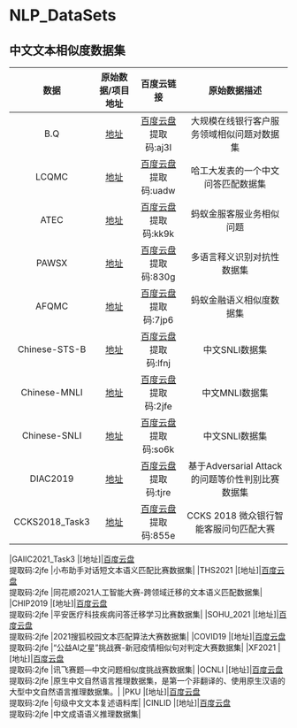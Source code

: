 # NLP_DataSets
## 中文文本相似度数据集
| 数据 |  原始数据/项目地址 | 百度云链接|	原始数据描述|
| :-----: | :-------: | :-------: | :-----: |
|B.Q|[地址](http://icrc.hitsz.edu.cn/info/1037/1162.htm)|[百度云盘](https://pan.baidu.com/s/1okb0M-nqj-PS8JtBXlFqJg)<br> 提取码:aj3l|大规模在线银行客户服务领域相似问题对数据集|
|LCQMC	|[地址](https://aclanthology.org/C18-1166.pdf) |[百度云盘](https://pan.baidu.com/s/1MR0mifvJ9BxxSkfbgHg-4w)<br> 提取码:uadw|哈工大发表的一个中文问答匹配数据集|
|ATEC |[地址](https://github.com/IceFlameWorm/NLP_Datasets/tree/master/ATEC) |[百度云盘](https://pan.baidu.com/s/1j8l1a6tfa0Qa3TZPcUrHWg)<br> 提取码:kk9k|蚂蚁金服客服业务相似问题|
|PAWSX	|[地址](https://github.com/google-research-datasets/paws) |[百度云盘](https://pan.baidu.com/s/1NynqV_nH3PYVFVDFKkTDhA)<br> 提取码:830g|多语言释义识别对抗性数据集|
|AFQMC	|[地址](https://tianchi.aliyun.com/dataset/dataDetail?dataId=106411) |[百度云盘](https://pan.baidu.com/s/19e_cbwM5J62I2BOuJKuwAA)<br>提取码:7jp6	|蚂蚁金融语义相似度数据集
|Chinese-STS-B	|[地址](https://github.com/pluto-junzeng/CNSD)|[百度云盘](https://pan.baidu.com/s/1-q9eFaVcdrg4C7WY9Tby9A)<br> 提取码:lfnj|中文SNLI数据集|
|Chinese-MNLI	|[地址](https://github.com/pluto-junzeng/CNSD)|[百度云盘](https://pan.baidu.com/s/1Y_hTDzZW0GfDTjHI0nhWaQ)<br> 提取码:2jfe|中文MNLI数据集|
|Chinese-SNLI	|[地址](https://github.com/pluto-junzeng/CNSD)|[百度云盘](https://pan.baidu.com/s/1Qm7OJXobm5jywCRraKnTDA)<br> 提取码:so6k	|中文SNLI数据集|
|DIAC2019	|[地址](https://www.biendata.xyz/competition/2019diac/)|[百度云盘](https://pan.baidu.com/s/1f8Be1LR6okSPjWOViP8pSA)<br> 提取码:tjre|基于Adversarial Attack的问题等价性判别比赛数据集|
|CCKS2018_Task3	|[地址](https://www.biendata.xyz/competition/CCKS2018_3/)|[百度云盘](https://pan.baidu.com/s/1S7eOKwEAQjCeSCfuCJxJ2Q)<br> 提取码:855e	|CCKS 2018 微众银行智能客服问句匹配大赛|

|GAIIC2021_Task3	|[地址]|[百度云盘](https://pan.baidu.com/s/1Y_hTDzZW0GfDTjHI0nhWaQ)<br> 提取码:2jfe	|小布助手对话短文本语义匹配比赛数据集|
|THS2021	|[地址]|[百度云盘](https://pan.baidu.com/s/1Y_hTDzZW0GfDTjHI0nhWaQ)<br> 提取码:2jfe	|同花顺2021人工智能大赛-跨领域迁移的文本语义匹配数据集|
|CHIP2019	|[地址]|[百度云盘](https://pan.baidu.com/s/1Y_hTDzZW0GfDTjHI0nhWaQ)<br> 提取码:2jfe	|平安医疗科技疾病问答迁移学习比赛数据集|
|SOHU_2021	|[地址]|[百度云盘](https://pan.baidu.com/s/1Y_hTDzZW0GfDTjHI0nhWaQ)<br> 提取码:2jfe	|2021搜狐校园文本匹配算法大赛数据集|
|COVID19	|[地址]|[百度云盘](https://pan.baidu.com/s/1Y_hTDzZW0GfDTjHI0nhWaQ)<br> 提取码:2jfe	|“公益AI之星”挑战赛-新冠疫情相似句对判定大赛数据集|
|XF2021	|[地址]|[百度云盘](https://pan.baidu.com/s/1Y_hTDzZW0GfDTjHI0nhWaQ)<br> 提取码:2jfe	|讯飞赛题—中文问题相似度挑战赛数据集|
|OCNLI	|[地址]|[百度云盘](https://pan.baidu.com/s/1Y_hTDzZW0GfDTjHI0nhWaQ)<br> 提取码:2jfe	|原生中文自然语言推理数据集，是第一个非翻译的、使用原生汉语的大型中文自然语言推理数据集。|
|PKU	|[地址]|[百度云盘](https://pan.baidu.com/s/1Y_hTDzZW0GfDTjHI0nhWaQ)<br> 提取码:2jfe	|句级中文文本复述语料库|
|CINLID	|[地址]|[百度云盘](https://pan.baidu.com/s/1Y_hTDzZW0GfDTjHI0nhWaQ)<br> 提取码:2jfe	|中文成语语义推理数据集|
